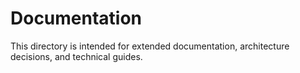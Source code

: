 # Documentation

This directory is intended for extended documentation, architecture decisions, and technical guides.
